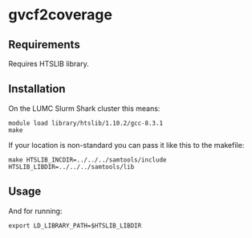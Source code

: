 # gvcf2coverage 

## Requirements
Requires HTSLIB library.

## Installation
On the LUMC Slurm Shark cluster this means:
```
module load library/htslib/1.10.2/gcc-8.3.1
make
```

If your location is non-standard you can pass it like this to the makefile:
```
make HTSLIB_INCDIR=../../../samtools/include HTSLIB_LIBDIR=../../../samtools/lib
```

## Usage
And for running:
```
export LD_LIBRARY_PATH=$HTSLIB_LIBDIR
```
